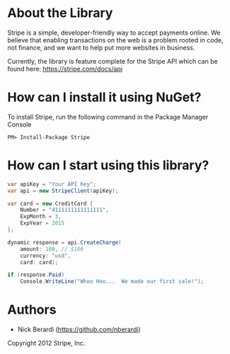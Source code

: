 # About the Library

Stripe is a simple, developer-friendly way to accept payments online. We believe that enabling transactions on the web is a problem rooted in code, not finance, and we want to help put more websites in business.

Currently, the library is feature complete for the Stripe API which can be found here: https://stripe.com/docs/api

# How can I install it using NuGet?

To install Stripe, run the following command in the Package Manager Console

```
PM> Install-Package Stripe
```

# How can I start using this library?

```csharp
var apiKey = "Your API Key";
var api = new StripeClient(apiKey);

var card = new CreditCard {
	Number = "4111111111111111",
	ExpMonth = 3,
	ExpYear = 2015
};

dynamic response = api.CreateCharge(
	amount: 100, // $100
	currency: "usd",
	card: card);

if (response.Paid)
	Console.WriteLine("Whoo Hoo...  We made our first sale!");
```

# Authors

*	Nick Berardi (https://github.com/nberardi)

Copyright 2012 Stripe, Inc.